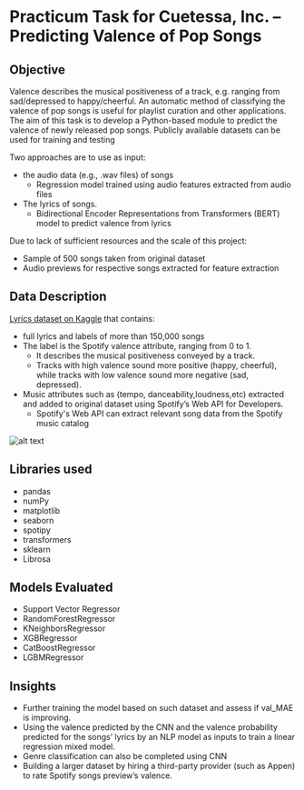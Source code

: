 # Practicum Task for Cuetessa, Inc. – Predicting Valence of Pop Songs

## Objective

Valence describes the musical positiveness of a track, e.g. ranging from sad/depressed to happy/cheerful.  An automatic method of classifying the valence of pop songs is useful for playlist curation and other applications.  The aim of this task is to develop a Python-based module to predict the valence of newly released pop songs. Publicly available datasets can be used for training and testing


Two approaches are to use as input:
  - the audio data (e.g., .wav files) of songs 
    - Regression model trained using  audio features extracted from audio files
  - The lyrics of songs. 
     - Bidirectional Encoder Representations from Transformers (BERT) model to predict valence from lyrics

Due to lack of sufficient resources and the scale of this project:
- Sample of 500 songs taken from original dataset
- Audio previews for respective songs extracted for feature extraction


## Data Description

[Lyrics dataset on Kaggle](https://www.kaggle.com/datasets/edenbd/150k-lyrics-labeled-with-spotify-valence?resource=download) that contains:
- full lyrics and labels of more than 150,000 songs 
- The label is the Spotify valence attribute, ranging from 0 to 1.
  - It describes the musical positiveness conveyed by a track. 
  - Tracks with high valence sound more positive (happy, cheerful), while tracks with low valence sound more negative (sad, depressed). 
- Music attributes such as (tempo, danceability,loudness,etc) extracted and added  to original dataset using Spotify’s Web API for Developers. 
  - Spotify's Web API can extract relevant song data from the Spotify music catalog

![alt text](https://github.com/giova22i/Data-Science-Portfolio/blob/main/images/correlation.png)

## Libraries used
- pandas
- numPy
- matplotlib
- seaborn
- spotipy
- transformers
- sklearn
- Librosa

## Models Evaluated
- Support Vector Regressor
- RandomForestRegressor
- KNeighborsRegressor
- XGBRegressor
- CatBoostRegressor
- LGBMRegressor

## Insights

- Further training the model based on such dataset and assess if val_MAE is improving.
- Using the valence predicted by the CNN and the valence probability predicted for the songs’ lyrics by an NLP model as inputs to train a linear regression mixed model.
- Genre classification can also be completed using CNN
- Building a larger dataset by hiring a third-party provider (such as Appen) to rate Spotify songs preview’s valence.
